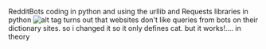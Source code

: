 RedditBots
coding in python and using the urllib and Requests libraries in python
![alt tag](https://github.com/austings/RedditBots/blob/master/preview3.png)
turns out that websites don't like queries from bots on their dictionary sites. so i changed it so it only defines cat. but it works!.... in theory

